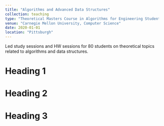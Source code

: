 ```yaml
---
title: "Algorithms and Advanced Data Structures"
collection: teaching
type: "Theoretical Masters Course in Algorithms for Engineering Students"
venue: "Carnegie Mellon University, Computer Science"
date: 2020-01-01
location: "Pittsburgh"
---
```


Led study sessions and HW sessions for 80 students on theoretical topics related to algorithms and data structures.

Heading 1
======

Heading 2
======

Heading 3
======
